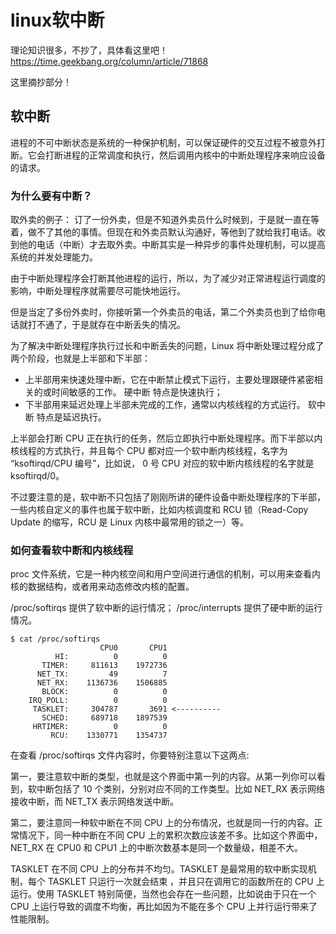 # linux软中断

理论知识很多，不抄了，具体看这里吧！https://time.geekbang.org/column/article/71868 

这里摘抄部分！


## 软中断

进程的不可中断状态是系统的一种保护机制，可以保证硬件的交互过程不被意外打断。它会打断进程的正常调度和执行，然后调用内核中的中断处理程序来响应设备的请求。


### 为什么要有中断？

取外卖的例子：
订了一份外卖，但是不知道外卖员什么时候到，于是就一直在等着，做不了其他的事情。但现在和外卖员默认沟通好，等他到了就给我打电话。收到他的电话（中断）才去取外卖。中断其实是一种异步的事件处理机制，可以提高系统的并发处理能力。

由于中断处理程序会打断其他进程的运行，所以，为了减少对正常进程运行调度的影响，中断处理程序就需要尽可能快地运行。

但是当定了多份外卖时，你接听第一个外卖员的电话，第二个外卖员也到了给你电话就打不通了，于是就存在中断丢失的情况。


为了解决中断处理程序执行过长和中断丢失的问题，Linux 将中断处理过程分成了两个阶段，也就是上半部和下半部：
- 上半部用来快速处理中断，它在中断禁止模式下运行，主要处理跟硬件紧密相关的或时间敏感的工作。 硬中断 特点是快速执行；
- 下半部用来延迟处理上半部未完成的工作，通常以内核线程的方式运行。 软中断 特点是延迟执行。

上半部会打断 CPU 正在执行的任务，然后立即执行中断处理程序。而下半部以内核线程的方式执行，并且每个 CPU 都对应一个软中断内核线程，名字为 “ksoftirqd/CPU 编号”，比如说， 0 号 CPU 对应的软中断内核线程的名字就是 ksoftirqd/0。


不过要注意的是，软中断不只包括了刚刚所讲的硬件设备中断处理程序的下半部，一些内核自定义的事件也属于软中断，比如内核调度和 RCU 锁（Read-Copy Update 的缩写，RCU 是 Linux 内核中最常用的锁之一）等。

### 如何查看软中断和内核线程

proc 文件系统，它是一种内核空间和用户空间进行通信的机制，可以用来查看内核的数据结构，或者用来动态修改内核的配置。

/proc/softirqs 提供了软中断的运行情况；
/proc/interrupts 提供了硬中断的运行情况。

```
$ cat /proc/softirqs
                    CPU0       CPU1
          HI:          0          0
       TIMER:     811613    1972736
      NET_TX:         49          7
      NET_RX:    1136736    1506885
       BLOCK:          0          0
    IRQ_POLL:          0          0
     TASKLET:     304787       3691 <----------
       SCHED:     689718    1897539
     HRTIMER:          0          0
         RCU:    1330771    1354737

```

在查看 /proc/softirqs 文件内容时，你要特别注意以下这两点:

第一，要注意软中断的类型，也就是这个界面中第一列的内容。从第一列你可以看到，软中断包括了 10 个类别，分别对应不同的工作类型。比如 NET_RX 表示网络接收中断，而 NET_TX 表示网络发送中断。

第二，要注意同一种软中断在不同 CPU 上的分布情况，也就是同一行的内容。正常情况下，同一种中断在不同 CPU 上的累积次数应该差不多。比如这个界面中，NET_RX 在 CPU0 和 CPU1 上的中断次数基本是同一个数量级，相差不大。

TASKLET 在不同 CPU 上的分布并不均匀。TASKLET 是最常用的软中断实现机制，每个 TASKLET 只运行一次就会结束 ，并且只在调用它的函数所在的 CPU 上运行。使用 TASKLET 特别简便，当然也会存在一些问题，比如说由于只在一个 CPU 上运行导致的调度不均衡，再比如因为不能在多个 CPU 上并行运行带来了性能限制。



